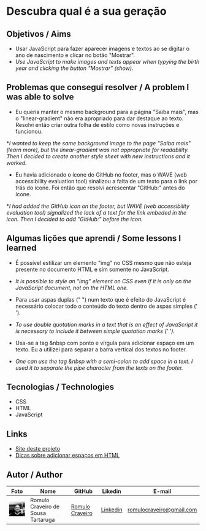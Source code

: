 # Descubra qual é a sua geração

## Objetivos / Aims

* Usar JavaScript para fazer aparecer imagens e textos ao se digitar o ano de nascimento e clicar no botão "Mostrar".
* <i> Use JavaScript to make images and texts appear when typying the birth year and clicking the button "Mostrar" (show).</i>

## Problemas que consegui resolver / A problem I was able to solve

* Eu queria manter o mesmo background para a página "Saiba mais", mas o "linear-gradient" não era apropriado para dar destaque ao texto. Resolvi então criar outra folha de estilo como novas instruções e funcionou.

*_I wanted to keep the same background image to the page "Saiba mais" (learn more), but the linear-gradient was not appropriate for readability. Then I decided to create another style sheet with new instructions and it worked._

* Eu havia adicionado o ícone do GitHub no footer, mas o WAVE (web accessibility evaluation tool) sinalizou a falta de um texto para o link por trás do ícone. Foi então que resolvi acrescentar "GitHub:" antes do ícone.

*_I had added the GitHub icon on the footer, but WAVE (web accessibility evaluation tool) signalized the lack of a text for the link embeded in the icon. Then I decided to add "GitHub:" before the icon._

## Algumas lições que aprendi / Some lessons I learned

* É possível estilizar um elemento "img" no CSS mesmo que não esteja presente no documento HTML e sim somente no JavaScript.

* _It is possible to style an "img" element on CSS even if it is only on the JavaScript document, not on the HTML one._

* Para usar aspas duplas (" ") num texto que é efeito do JavaScript é necessário colocar todo o conteúdo do texto dentro de aspas simples (' ').

* _To use double quotation marks in a text that is an effect of JavaScript it is necessary to include it between simple quotation marks (' ')._

* Usa-se a tag &nbsp com ponto e vírgula para adicionar espaço em um texto. Eu a utilizei para separar a barra vertical dos textos no footer.

* _One can use the tag &nbsp with a semi-colon to add space in a text. I used it to separate the pipe character from the texts on the footer._

  

## Tecnologias / Technologies

* CSS
* HTML
* JavaScript

## Links 

* [Site deste projeto](https://romulocraveiro.github.io/geracoes/)
* [Dicas sobre adicionar espaços em HTML](https://www.javatpoint.com/how-to-add-space-in-html)

## Autor / Author

| Foto                                                   | Nome                               | GitHub                                               | Likedin                                                 | E-mail                   |
| ------------------------------------------------------ | ---------------------------------- | ---------------------------------------------------- | ------------------------------------------------------- | ------------------------ |
| <img src="./img/fotogit.jpeg" width="100px"> | Romulo Craveiro de Sousa Tartaruga | [Romulo Craveiro](https://github.com/romulocraveiro) | [Linkedin](https://www.linkedin.com/in/romulocraveiro/) | romulocraveiro@gmail.com |